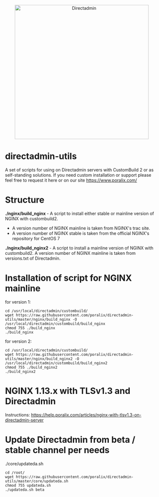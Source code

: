 <p align="center"><a href="https://directadmin.com"><img src="https://directadmin.com/img/logo/logo_directadmin.svg" alt="Directadmin" width="440px"/></a></p>

# directadmin-utils

A set of scripts for using on Directadmin servers with CustomBuild 2 or as self-standing solutions. 
If you need custom installation or support please feel free to request it here or on our site https://www.poralix.com/

# Structure

**./nginx/build_nginx** - A script to install either stable or mainline version of NGINX with custombuild2.

- A version number of NGINX mainline is taken from NGINX's trac site.
- A version number of NGINX stable is taken from the official NGINX's repository for CentOS 7

**./nginx/build_nginx2** - A script to install a mainline version of NGINX with custombuild2. 
A version number of NGINX mainline is taken from versions.txt of Directadmin.

# Installation of script for NGINX mainline

for version 1:

```
cd /usr/local/directadmin/custombuild/
wget https://raw.githubusercontent.com/poralix/directadmin-utils/master/nginx/build_nginx -O /usr/local/directadmin/custombuild/build_nginx
chmod 755 ./build_nginx
./build_nginx
```

for version 2:

```
cd /usr/local/directadmin/custombuild/
wget https://raw.githubusercontent.com/poralix/directadmin-utils/master/nginx/build_nginx2 -O /usr/local/directadmin/custombuild/build_nginx2
chmod 755 ./build_nginx2
./build_nginx2
```

# NGINX 1.13.x with TLSv1.3 and Directadmin

Instructions: https://help.poralix.com/articles/nginx-with-tlsv1.3-on-directadmin-server

# Update Directadmin from beta / stable channel per needs

./core/updateda.sh

```
cd /root/
wget https://raw.githubusercontent.com/poralix/directadmin-utils/master/core/updateda.sh
chmod 755 updateda.sh
./updateda.sh beta
```
